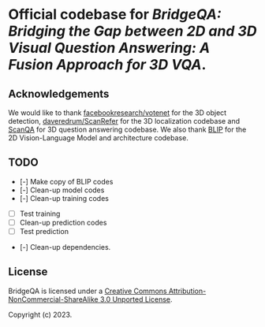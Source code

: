 
# Official codebase for _BridgeQA: Bridging the Gap between 2D and 3D Visual Question Answering: A Fusion Approach for 3D VQA_.

## Acknowledgements
We would like to thank [facebookresearch/votenet](https://github.com/facebookresearch/votenet) for the 3D object detection, [daveredrum/ScanRefer](https://github.com/daveredrum/ScanRefer) for the 3D localization codebase and [ScanQA](https://github.com/ATR-DBI/ScanQA/) for 3D question answering codebase.
We also thank [BLIP](https://github.com/salesforce/BLIP/) for the 2D Vision-Language Model and architecture codebase.
<!-- [facebookresearch/votenet](https://github.com/daveredrum/ScanRefer) for the 3D object detection codebase and [erikwijmans/Pointnet2_PyTorch](https://github.com/erikwijmans/Pointnet2_PyTorch) for the CUDA accelerated PointNet++ implementation. -->

## TODO
- [-] Make copy of BLIP codes
- [-] Clean-up model codes
- [-] Clean-up training codes
- [ ] Test training
- [ ] Clean-up prediction codes
- [ ] Test prediction
- [-] Clean-up dependencies.

## License
BridgeQA is licensed under a [Creative Commons Attribution-NonCommercial-ShareAlike 3.0 Unported License](LICENSE).

Copyright (c) 2023.
